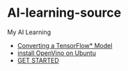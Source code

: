 # AI-learning-source
My AI Learning
- [Converting a TensorFlow* Model](https://docs.openvinotoolkit.org/latest/_docs_MO_DG_prepare_model_convert_model_Convert_Model_From_TensorFlow.html)
- [install OpenVino on Ubuntu](https://docs.openvinotoolkit.org/latest/_docs_install_guides_installing_openvino_apt.html)
- [GET STARTED](https://software.intel.com/en-us/openvino-toolkit/documentation/get-started)
